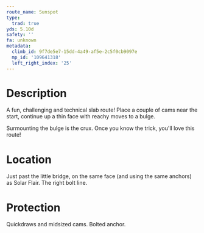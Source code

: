 ```yaml
---
route_name: Sunspot
type:
  trad: true
yds: 5.10d
safety: ''
fa: unknown
metadata:
  climb_id: 9f7de5e7-15dd-4a49-af5e-2c5f0cb9097e
  mp_id: '109641318'
  left_right_index: '25'
---
```

# Description
A fun, challenging and technical slab route!  Place a couple of cams near the start, continue up a thin face with reachy moves to a bulge.

Surmounting the bulge is the crux.  Once you know the trick, you'll love this route!

# Location
Just past the little bridge, on the same face (and using the same anchors) as Solar Flair.  The right bolt line.

# Protection
Quickdraws and midsized cams.  Bolted anchor.
